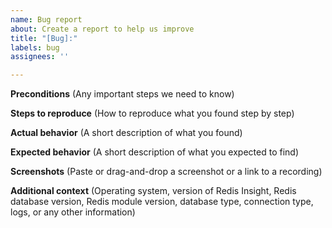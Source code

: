 ```yaml
---
name: Bug report
about: Create a report to help us improve
title: "[Bug]:"
labels: bug
assignees: ''

---
```


**Preconditions** (Any important steps we need to know)


**Steps to reproduce** (How to reproduce what you found step by step)


**Actual behavior** (A short description of what you found)


**Expected behavior** (A short description of what you expected to find)


**Screenshots** (Paste or drag-and-drop a screenshot or a link to a recording)


**Additional context** (Operating system, version of Redis Insight, Redis database version, Redis module version, database type, connection type, logs, or any other information)

